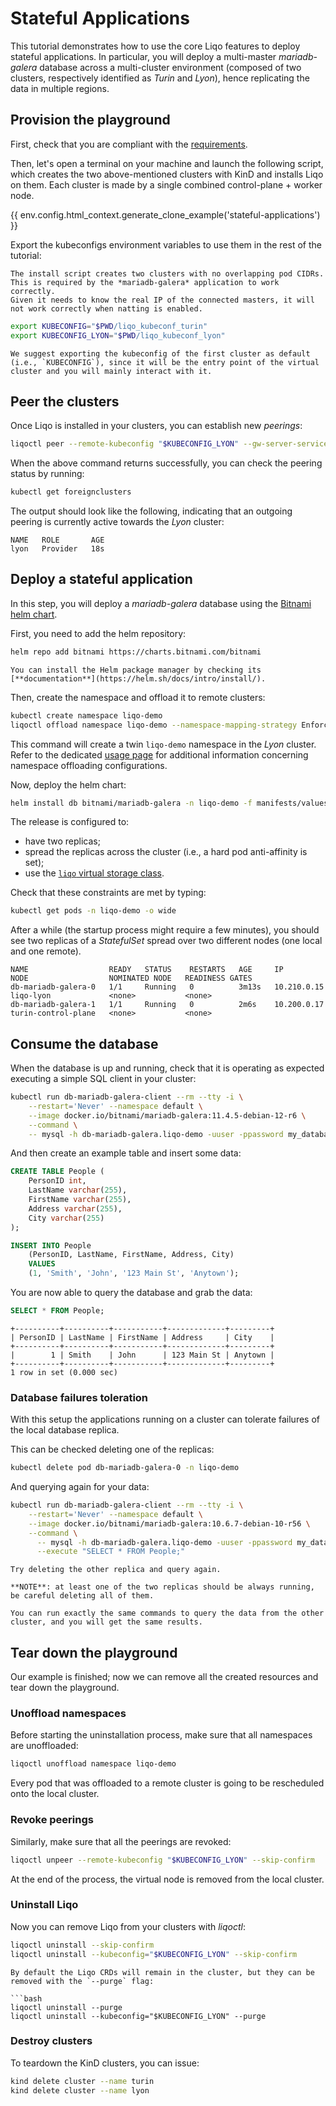 # Stateful Applications

This tutorial demonstrates how to use the core Liqo features to deploy stateful applications.
In particular, you will deploy a multi-master *mariadb-galera* database across a multi-cluster environment (composed of two clusters, respectively identified as *Turin* and *Lyon*), hence replicating the data in multiple regions.

## Provision the playground

First, check that you are compliant with the [requirements](/examples/requirements.md).

Then, let's open a terminal on your machine and launch the following script, which creates the two above-mentioned clusters with KinD and installs Liqo on them.
Each cluster is made by a single combined control-plane + worker node.

{{ env.config.html_context.generate_clone_example('stateful-applications') }}

Export the kubeconfigs environment variables to use them in the rest of the tutorial:

```{warning}
The install script creates two clusters with no overlapping pod CIDRs.
This is required by the *mariadb-galera* application to work correctly.
Given it needs to know the real IP of the connected masters, it will not work correctly when natting is enabled.
```

```bash
export KUBECONFIG="$PWD/liqo_kubeconf_turin"
export KUBECONFIG_LYON="$PWD/liqo_kubeconf_lyon"
```

```{admonition} Note
We suggest exporting the kubeconfig of the first cluster as default (i.e., `KUBECONFIG`), since it will be the entry point of the virtual cluster and you will mainly interact with it.
```

## Peer the clusters

Once Liqo is installed in your clusters, you can establish new *peerings*:

```bash
liqoctl peer --remote-kubeconfig "$KUBECONFIG_LYON" --gw-server-service-type NodePort
```

When the above command returns successfully, you can check the peering status by running:

```bash
kubectl get foreignclusters
```

The output should look like the following, indicating that an outgoing peering is currently active towards the *Lyon* cluster:

```text
NAME   ROLE       AGE
lyon   Provider   18s
```

## Deploy a stateful application

In this step, you will deploy a *mariadb-galera* database using the [Bitnami helm chart](https://bitnami.com/stack/mariadb-galera/helm).

First, you need to add the helm repository:

```bash
helm repo add bitnami https://charts.bitnami.com/bitnami
```

```{admonition} Tip
You can install the Helm package manager by checking its [**documentation**](https://helm.sh/docs/intro/install/).
```

Then, create the namespace and offload it to remote clusters:

```bash
kubectl create namespace liqo-demo
liqoctl offload namespace liqo-demo --namespace-mapping-strategy EnforceSameName
```

This command will create a twin `liqo-demo` namespace in the *Lyon* cluster.
Refer to the dedicated [usage page](/usage/namespace-offloading.md) for additional information concerning namespace offloading configurations.

Now, deploy the helm chart:

```bash
helm install db bitnami/mariadb-galera -n liqo-demo -f manifests/values.yaml
```

The release is configured to:

* have two replicas;
* spread the replicas across the cluster (i.e., a hard pod anti-affinity is set);
* use the [`liqo` virtual storage class](UsageStatefulApplicationsVirtualStorageClass).

Check that these constraints are met by typing:

```bash
kubectl get pods -n liqo-demo -o wide
```

After a while (the startup process might require a few minutes), you should see two replicas of a *StatefulSet* spread over two different nodes (one local and one remote).

```text
NAME                  READY   STATUS    RESTARTS   AGE     IP            NODE                  NOMINATED NODE   READINESS GATES
db-mariadb-galera-0   1/1     Running   0          3m13s   10.210.0.15   liqo-lyon             <none>           <none>
db-mariadb-galera-1   1/1     Running   0          2m6s    10.200.0.17   turin-control-plane   <none>           <none>
```

## Consume the database

When the database is up and running, check that it is operating as expected executing a simple SQL client in your cluster:

```bash
kubectl run db-mariadb-galera-client --rm --tty -i \
    --restart='Never' --namespace default \
    --image docker.io/bitnami/mariadb-galera:11.4.5-debian-12-r6 \
    --command \
    -- mysql -h db-mariadb-galera.liqo-demo -uuser -ppassword my_database
```

And then create an example table and insert some data:

```sql
CREATE TABLE People (
    PersonID int,
    LastName varchar(255),
    FirstName varchar(255),
    Address varchar(255),
    City varchar(255)
);

INSERT INTO People
    (PersonID, LastName, FirstName, Address, City)
    VALUES
    (1, 'Smith', 'John', '123 Main St', 'Anytown');
```

You are now able to query the database and grab the data:

```sql
SELECT * FROM People;
```

```text
+----------+----------+-----------+-------------+---------+
| PersonID | LastName | FirstName | Address     | City    |
+----------+----------+-----------+-------------+---------+
|        1 | Smith    | John      | 123 Main St | Anytown |
+----------+----------+-----------+-------------+---------+
1 row in set (0.000 sec)
```

### Database failures toleration

With this setup the applications running on a cluster can tolerate failures of the local database replica.

This can be checked deleting one of the replicas:

```bash
kubectl delete pod db-mariadb-galera-0 -n liqo-demo
```

And querying again for your data:

```bash
kubectl run db-mariadb-galera-client --rm --tty -i \
    --restart='Never' --namespace default \
    --image docker.io/bitnami/mariadb-galera:10.6.7-debian-10-r56 \
    --command \
      -- mysql -h db-mariadb-galera.liqo-demo -uuser -ppassword my_database \
      --execute "SELECT * FROM People;"
```

```{admonition} Pro-tip
Try deleting the other replica and query again.

**NOTE**: at least one of the two replicas should be always running, be careful deleting all of them.
```

```{admonition} Note
You can run exactly the same commands to query the data from the other cluster, and you will get the same results.
```

## Tear down the playground

Our example is finished; now we can remove all the created resources and tear down the playground.

### Unoffload namespaces

Before starting the uninstallation process, make sure that all namespaces are unoffloaded:

```bash
liqoctl unoffload namespace liqo-demo
```

Every pod that was offloaded to a remote cluster is going to be rescheduled onto the local cluster.

### Revoke peerings

Similarly, make sure that all the peerings are revoked:

```bash
liqoctl unpeer --remote-kubeconfig "$KUBECONFIG_LYON" --skip-confirm
```

At the end of the process, the virtual node is removed from the local cluster.

### Uninstall Liqo

Now you can remove Liqo from your clusters with *liqoctl*:

```bash
liqoctl uninstall --skip-confirm
liqoctl uninstall --kubeconfig="$KUBECONFIG_LYON" --skip-confirm
```

```{admonition} Purge
By default the Liqo CRDs will remain in the cluster, but they can be removed with the `--purge` flag:

```bash
liqoctl uninstall --purge
liqoctl uninstall --kubeconfig="$KUBECONFIG_LYON" --purge
```

### Destroy clusters

To teardown the KinD clusters, you can issue:

```bash
kind delete cluster --name turin
kind delete cluster --name lyon
```
